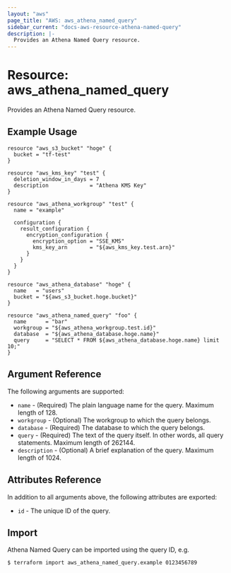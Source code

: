 ```yaml
---
layout: "aws"
page_title: "AWS: aws_athena_named_query"
sidebar_current: "docs-aws-resource-athena-named-query"
description: |-
  Provides an Athena Named Query resource.
---
```


# Resource: aws_athena_named_query

Provides an Athena Named Query resource.

## Example Usage

```hcl
resource "aws_s3_bucket" "hoge" {
  bucket = "tf-test"
}

resource "aws_kms_key" "test" {
  deletion_window_in_days = 7
  description             = "Athena KMS Key"
}

resource "aws_athena_workgroup" "test" {
  name = "example"

  configuration {
    result_configuration {
      encryption_configuration {
        encryption_option = "SSE_KMS"
        kms_key_arn       = "${aws_kms_key.test.arn}"
      }
    }
  }
}

resource "aws_athena_database" "hoge" {
  name   = "users"
  bucket = "${aws_s3_bucket.hoge.bucket}"
}

resource "aws_athena_named_query" "foo" {
  name      = "bar"
  workgroup = "${aws_athena_workgroup.test.id}"
  database  = "${aws_athena_database.hoge.name}"
  query     = "SELECT * FROM ${aws_athena_database.hoge.name} limit 10;"
}
```

## Argument Reference

The following arguments are supported:

* `name` - (Required) The plain language name for the query. Maximum length of 128.
* `workgroup` - (Optional) The workgroup to which the query belongs.
* `database` - (Required) The database to which the query belongs.
* `query` - (Required) The text of the query itself. In other words, all query statements. Maximum length of 262144.
* `description` - (Optional) A brief explanation of the query. Maximum length of 1024.

## Attributes Reference

In addition to all arguments above, the following attributes are exported:

* `id` - The unique ID of the query.

## Import

Athena Named Query can be imported using the query ID, e.g.

```
$ terraform import aws_athena_named_query.example 0123456789
```

